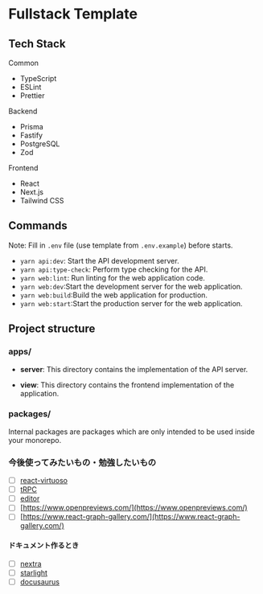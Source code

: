 # Fullstack Template

## Tech Stack

Common

- TypeScript
- ESLint
- Prettier

Backend

- Prisma
- Fastify
- PostgreSQL
- Zod

Frontend

- React
- Next.js
- Tailwind CSS

## Commands

Note: Fill in `.env` file (use template from `.env.example`) before starts.

- `yarn api:dev`: Start the API development server.
- `yarn api:type-check`: Perform type checking for the API.
- `yarn web:lint`: Run linting for the web application code.
- `yarn web:dev`:Start the development server for the web application.
- `yarn web:build`:Build the web application for production.
- `yarn web:start`:Start the production server for the web application.

## Project structure

### apps/

- **server**: This directory contains the implementation of the API server.

- **view**: This directory contains the frontend implementation of the application.

### packages/

Internal packages are packages which are only intended to be used inside your monorepo.

### 今後使ってみたいもの・勉強したいもの

- [ ] [react-virtuoso](https://virtuoso.dev/)
- [ ] [tRPC](https://trpc.io/)
- [ ] [editor](https://github.com/mdx-editor/editor)
- [ ] [https://www.openpreviews.com/](https://www.openpreviews.com/)
- [ ] [https://www.react-graph-gallery.com/](https://www.react-graph-gallery.com/)

#### ドキュメント作るとき

- [ ] [nextra](https://nextra.site/)
- [ ] [starlight](https://starlight.astro.build/)
- [ ] [docusaurus](https://docusaurus.io/)
